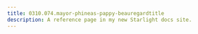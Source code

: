 ```yaml
---
title: 0310.074.mayor-phineas-pappy-beauregardtitle
description: A reference page in my new Starlight docs site.
---
```

